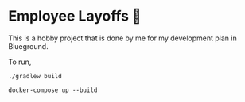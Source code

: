 # Employee Layoffs :dragon:
This is a hobby project that is done by me for my development plan in Blueground.

To run,

```
./gradlew build
```
```
docker-compose up --build
```
